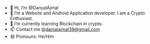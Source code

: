 - 👋 Hi, I’m @DanyalAjmal
- 👀 I’m a Website and Android Application developer. I am a Crypto Enthusiast.
- 🌱 I’m currently learning Blockchain in crypto.
- 📫 Contact me @danialajmal39@gmail.com 
- 😄 Pronouns: He/Him

<!---
DanyalAjmal/DanyalAjmal is a ✨ special ✨ repository because its `README.md` (this file) appears on your GitHub profile.
You can click the Preview link to take a look at your changes.
--->
